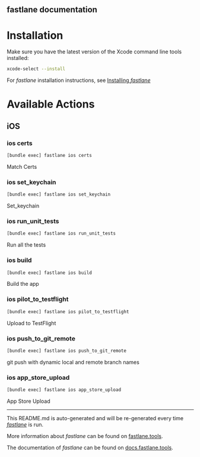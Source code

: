 fastlane documentation
----

# Installation

Make sure you have the latest version of the Xcode command line tools installed:

```sh
xcode-select --install
```

For _fastlane_ installation instructions, see [Installing _fastlane_](https://docs.fastlane.tools/#installing-fastlane)

# Available Actions

## iOS

### ios certs

```sh
[bundle exec] fastlane ios certs
```

Match Certs

### ios set_keychain

```sh
[bundle exec] fastlane ios set_keychain
```

Set_keychain

### ios run_unit_tests

```sh
[bundle exec] fastlane ios run_unit_tests
```

Run all the tests

### ios build

```sh
[bundle exec] fastlane ios build
```

Build the app

### ios pilot_to_testflight

```sh
[bundle exec] fastlane ios pilot_to_testflight
```

Upload to TestFlight

### ios push_to_git_remote

```sh
[bundle exec] fastlane ios push_to_git_remote
```

git push with dynamic local and remote branch names

### ios app_store_upload

```sh
[bundle exec] fastlane ios app_store_upload
```

App Store Upload

----

This README.md is auto-generated and will be re-generated every time [_fastlane_](https://fastlane.tools) is run.

More information about _fastlane_ can be found on [fastlane.tools](https://fastlane.tools).

The documentation of _fastlane_ can be found on [docs.fastlane.tools](https://docs.fastlane.tools).
